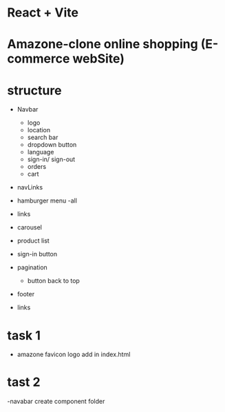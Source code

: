 # React + Vite

# Amazone-clone online shopping (E-commerce webSite)

# structure
- Navbar
    - logo
    - location
    - search bar
     - dropdown button
    - language
    - sign-in/ sign-out
    - orders
    - cart

- navLinks
 - hamburger menu
    -all
 - links

- carousel

- product list

- sign-in button

- pagination 
    - button back to top

- footer
 - links

# task 1
- amazone favicon logo add in index.html

# tast 2
-navabar
create component folder
